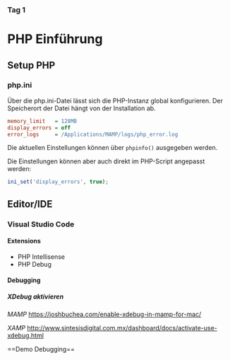 ### Tag 1

# PHP Einführung

## Setup PHP

### php.ini
Über die php.ini-Datei lässt sich die PHP-Instanz global konfigurieren. Der Speicherort der Datei hängt von der Installation ab.  
```ini
memory_limit   = 128MB
display_errors = off
error_logs     = /Applications/MAMP/logs/php_error.log
```
Die aktuellen Einstellungen können über `phpinfo()` ausgegeben werden.

Die Einstellungen können aber auch direkt im PHP-Script angepasst werden:

```php
ini_set('display_errors', true);
```

## Editor/IDE

### Visual Studio Code

#### Extensions
- PHP Intellisense
- PHP Debug

#### Debugging
##### XDebug aktivieren
*MAMP*
https://joshbuchea.com/enable-xdebug-in-mamp-for-mac/

*XAMP*
http://www.sintesisdigital.com.mx/dashboard/docs/activate-use-xdebug.html

==Demo Debugging==


<!--stackedit_data:
eyJoaXN0b3J5IjpbODYzMDgyNzkyLC0yNDczMTc1NTRdfQ==
-->